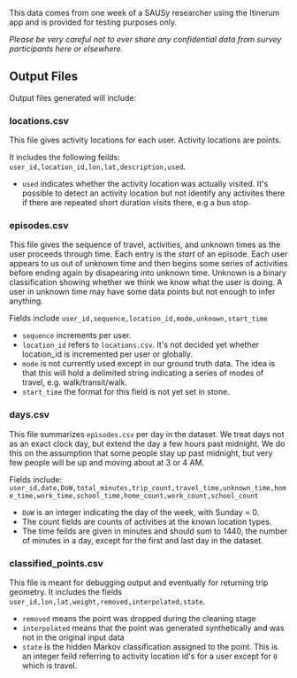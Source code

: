 This data comes from one week of a SAUSy researcher using the Itinerum app and is provided for testing purposes only.

*Please be very careful not to ever share any confidential data from survey participants here or elsewhere.*

## Output Files
Output files generated will include:

### locations.csv
This file gives activity locations for each user. Activity locations are points. 

It includes the following feilds: `user_id,location_id,lon,lat,description,used`.
* `used` indicates whether the activity location was actually visited. It's possible to detect an activity location but not identify any activites there if there are repeated short duration visits there, e.g a bus stop. 


### episodes.csv
This file gives the sequence of travel, activities, and unknown times as the user proceeds through time. Each entry is the *start* of an episode. Each user appears to us out of unknown time and then begins some series of activities before ending again by disapearing into unknown time. Unknown is a binary classification showing whether we think we know what the user is doing. A user in unknown time may have some data points but not enough to infer anything. 

Fields include `user_id,sequence,location_id,mode,unknown,start_time`
* `sequence` increments per user.
* `location_id` refers to `locations.csv`. It's not decided yet whether location_id is incremented per user or globally.
* `mode` is not currently used except in our ground truth data. The idea is that this will hold a delimited string indicating a series of modes of travel, e.g. walk/transit/walk.
* `start_time` the format for this field is not yet set in stone. 


### days.csv
This file summarizes `episodes.csv` per day in the dataset. We treat days not as an exact clock day, but extend the day a few hours past midnight. We do this on the assumption that some people stay up past midnight, but very few people will be up and moving about at 3 or 4 AM. 

Fields include: `user_id,date,DoW,total_minutes,trip_count,travel_time,unknown_time,home_time,work_time,school_time,home_count,work_count,school_count`
* `DoW` is an integer indicating the day of the week, with Sunday = 0. 
* The count fields are counts of activities at the known location types. 
* The time feilds are given in minutes and should sum to 1440, the number of minutes in a day, except for the first and last day in the dataset. 


### classified_points.csv
This file is meant for debugging output and eventually for returning trip geometry. It includes the fields `user_id,lon,lat,weight,removed,interpolated,state`. 
* `removed` means the point was dropped during the cleaning stage
* `interpolated` means that the point was generated synthetically and was not in the original input data
* `state` is the hidden Markov classification assigned to the point. This is an integer feild referring to activity location id's for a user except for `0` which is travel. 
